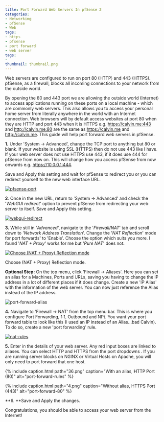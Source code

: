 ```yaml
---
title: Port Forward Web Servers In pfSense 2
categories:
- Networking
- pfSense
- Web
tags:
- https
- pfsense
- port forward
- web server
tags:
- 
thumbnail: thumbnail.png
---
```


Web servers are configured to run on port 80 (HTTP) and 443 (HTTPS). pfSense, as a firewall, blocks all incoming connections to your network from the outside world.

<!-- more -->

By opening the 80 and 443 port we are allowing the outside world (Internet) to access applications running on these ports on a local machine - which are commonly web servers. This also allows you to access your personal home server from literally anywhere in the world with an Internet connection. Web browsers will by default access websites at port 80 when they are HTTP and port 443 when it is HTTPS e.g. https://calvin.me:443 and http://calvin.me:80 are the same as https://calvin.me and http://calvin.me. This guide will help port forward web servers in pfSense.


**1.** Under 'System -> Advanced', change the TCP port to anything but 80 or blank. If your website is using SSL (HTTPS) then do not use 443 like I have. If your web server does not use HTTPS use 443, if it does use 444 for pfSense from now on. This will change how you access pfSense from now onwards e.g. https://10.0.0.1:444.

Save and Apply this setting and wait for pfSense to redirect you or you can redirect yourself to the new web interface URL.

[![pfsense-port]({{page.images}}1.png)]({{page.images}}1.png)

**2**. Once in the new URL, return to 'System -> Advanced' and check the '_WebGUI redirect_' option to prevent pfSense from redirecting your web server to itself. Save and Apply this setting.

[![webgui-redirect]({{page.images}}2.png)]({{page.images}}2.png)

**3.** While still in '_Advanced_', navigate to the '_Firewall/NAT_' tab and scroll down to '_Network Address Translation_'. Change the '_NAT Reflection_' mode for port forwards' to 'Enable'. Choose the option which suits you more. I found '_NAT + Proxy_' works for me but '_Pure NAT_' does not.

[![Choose (NAT + Proxy) Reflection mode]({{page.images}}41.png)]({{page.images}}41.png)

Choose (NAT + Proxy) Reflection mode.

**Optional Step:** On the top menu, click 'Firewall -> Aliases'. Here you can set an alias for a Machines, Ports and URLs, saving you having to change the IP address in a lot of different places if it does change. Create a new 'IP Alias' with the information of the web server. You can now just reference the Alias instead of the IP address.

![port-forward-alias]({{page.images}}22.png)

**4.** Navigate to 'Firewall -> NAT' from the top menu bar. This is where you configure Port Forwarding, 1:1, Outbound and NPt. You want your port forward table to look like this (I used an IP instead of an Alias...bad Calvin). To do so, create a new 'port forwarding' rule.

[![nat-rules]({{page.images}}3.png)]({{page.images}}3.png)

**5.** Enter in the details of your web server. Any red input boxes are linked to aliases. You can select HTTP and HTTPS from the port dropdowns . If you are running server blocks on NGINX or Virtual Hosts on Apache, you will only need to port forward that one host.

{% include caption.html path="36.png" caption="With an alias, HTTP Port (80)" alt="port-forward-rules" %}

{% include caption.html path="4.png" caption="Without alias, HTTPS Port (443)" alt="port-forward-80" %}

**6. **Save and Apply the changes.

Congratulations, you should be able to access your web server from the Internet!

